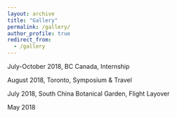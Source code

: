 ```yaml
---
layout: archive
title: "Gallery"
permalink: /gallery/
author_profile: true
redirect_from:
  - /gallery
---
```

July-October 2018, BC Canada, Internship


August 2018, Toronto, Symposium & Travel 


July 2018, South China Botanical Garden, Flight Layover


May 2018
